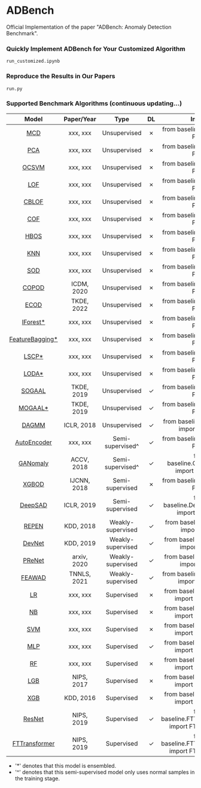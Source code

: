 # ADBench
Official Implementation of the paper "ADBench: Anomaly Detection Benchmark".

  ### Quickly Implement ADBench for Your Customized Algorithm
    run_customized.ipynb
    
  ### Reproduce the Results in Our Papers
    run.py

  ### Supported Benchmark Algorithms (continuous updating...)
|  Model  | Paper/Year | Type |  DL  |       Import        |  Source  |
| :-----: | :--------: | :--: | :--: | :-----------------: | :------: |
| [MCD]() | xxx, xxx  | Unsupervised |  &cross;   | from baseline.PyOD import PYOD | [Link](https://pyod.readthedocs.io/en/latest/#) |
| [PCA]() | xxx, xxx  | Unsupervised |  &cross;   | from baseline.PyOD import PYOD | [Link](https://pyod.readthedocs.io/en/latest/#) |
| [OCSVM]() | xxx, xxx  | Unsupervised |  &cross;   | from baseline.PyOD import PYOD | [Link](https://pyod.readthedocs.io/en/latest/#) |
| [LOF]() | xxx, xxx  | Unsupervised |  &cross;   | from baseline.PyOD import PYOD | [Link](https://pyod.readthedocs.io/en/latest/#) |
| [CBLOF]() | xxx, xxx  | Unsupervised |  &cross;   | from baseline.PyOD import PYOD | [Link](https://pyod.readthedocs.io/en/latest/#) |
| [COF]() | xxx, xxx  | Unsupervised |  &cross;   | from baseline.PyOD import PYOD | [Link](https://pyod.readthedocs.io/en/latest/#) |
| [HBOS]() | xxx, xxx  | Unsupervised |  &cross;   | from baseline.PyOD import PYOD | [Link](https://pyod.readthedocs.io/en/latest/#) |
| [KNN]() | xxx, xxx  | Unsupervised |  &cross;   | from baseline.PyOD import PYOD | [Link](https://pyod.readthedocs.io/en/latest/#) |
| [SOD]() | xxx, xxx  | Unsupervised |  &cross;   | from baseline.PyOD import PYOD | [Link](https://pyod.readthedocs.io/en/latest/#) |
| [COPOD](https://arxiv.org/abs/2009.09463) | ICDM, 2020  | Unsupervised |  &cross;   | from baseline.PyOD import PYOD | [Link](https://pyod.readthedocs.io/en/latest/#) |
| [ECOD](https://arxiv.org/abs/2201.00382) | TKDE, 2022  | Unsupervised |  &cross;   | from baseline.PyOD import PYOD | [Link](https://pyod.readthedocs.io/en/latest/#) |
| [IForest*]() | xxx, xxx  | Unsupervised |  &cross;   | from baseline.PyOD import PYOD | [Link](https://pyod.readthedocs.io/en/latest/#) |
| [FeatureBagging*]() | xxx, xxx  | Unsupervised |  &cross;   | from baseline.PyOD import PYOD | [Link](https://pyod.readthedocs.io/en/latest/#) |
| [LSCP*]() | xxx, xxx  | Unsupervised |  &cross;   | from baseline.PyOD import PYOD | [Link](https://pyod.readthedocs.io/en/latest/#) |
| [LODA*]() | xxx, xxx  | Unsupervised |  &cross;   | from baseline.PyOD import PYOD | [Link](https://pyod.readthedocs.io/en/latest/#) |
| [SOGAAL](https://arxiv.org/pdf/1809.10816.pdf) | TKDE, 2019  | Unsupervised |  &check;   | from baseline.PyOD import PYOD | [Link](https://pyod.readthedocs.io/en/latest/#) |
| [MOGAAL*](https://arxiv.org/pdf/1809.10816.pdf) | TKDE, 2019  | Unsupervised |  &check;   | from baseline.PyOD import PYOD | [Link](https://pyod.readthedocs.io/en/latest/#) |
| [DAGMM](https://openreview.net/forum?id=BJJLHbb0-) | ICLR, 2018  | Unsupervised |  &check;   | from baseline.DAGMM.run import DAGMM | [Link](https://github.com/mperezcarrasco/PyTorch-DAGMM) |
| [AutoEncoder]() | xxx, xxx  | Semi-supervised^ |  &check;   | from baseline.PyOD import PYOD | [Link](https://pyod.readthedocs.io/en/latest/#) |
| [GANomaly](https://arxiv.org/abs/1805.06725) | ACCV, 2018  | Semi-supervised^ |  &check;   | from baseline.GANomaly.run import GANomaly | [Link]() |
| [XGBOD](https://arxiv.org/abs/1912.00290) | IJCNN, 2018  | Semi-supervised |  &cross;   | from baseline.PyOD import PYOD | [Link](https://pyod.readthedocs.io/en/latest/#) |
| [DeepSAD](https://arxiv.org/abs/1906.02694) | ICLR, 2019  | Semi-supervised |  &check;   | from baseline.DeepSAD.src.run import DeepSAD | [Link](https://github.com/lukasruff/Deep-SAD-PyTorch) |
| [REPEN](https://arxiv.org/abs/1806.04808) | KDD, 2018  | Weakly-supervised |  &check;   | from baseline.REPEN.run import REPEN | [Link]() |
| [DevNet](https://arxiv.org/abs/1911.08623) | KDD, 2019  | Weakly-supervised |  &check;   | from baseline.DevNet.run import DevNet | [Link](https://github.com/GuansongPang/deviation-network) |
| [PReNet](https://arxiv.org/abs/1910.13601) | arxiv, 2020  | Weakly-supervised |  &check;   | from baseline.PReNet.run import PReNet | [Link]() |
| [FEAWAD](https://arxiv.org/abs/2105.10500) | TNNLS, 2021  | Weakly-supervised |  &check;   | from baseline.FEAWAD.run import FEAWAD | [Link](https://github.com/yj-zhou/Feature_Encoding_with_AutoEncoders_for_Weakly-supervised_Anomaly_Detection/blob/main/FEAWAD.py) |
| [LR]() | xxx, xxx  | Supervised |  &cross;   | from baseline.Supervised import supervised | [Link]() |
| [NB]() | xxx, xxx  | Supervised |  &cross;   | from baseline.Supervised import supervised | [Link]() |
| [SVM]() | xxx, xxx  | Supervised |  &cross;   | from baseline.Supervised import supervised | [Link]() |
| [MLP]() | xxx, xxx  | Supervised |  &check;   | from baseline.Supervised import supervised | [Link]() |
| [RF](https://www.stat.berkeley.edu/~breiman/randomforest2001.pdf) | xxx, xxx  | Supervised |  &cross;   | from baseline.Supervised import supervised | [Link]() |
| [LGB](https://proceedings.neurips.cc/paper/2017/file/6449f44a102fde848669bdd9eb6b76fa-Paper.pdf) | NIPS, 2017  | Supervised |  &cross;   | from baseline.Supervised import supervised | [Link](https://lightgbm.readthedocs.io/en/latest/) |
| [XGB](https://arxiv.org/abs/1603.02754) | KDD, 2016  | Supervised |  &cross;   | from baseline.Supervised import supervised | [Link](https://xgboost.readthedocs.io/en/stable/) |
| [ResNet](https://arxiv.org/pdf/2106.11959.pdf) | NIPS, 2019  | Supervised |  &check;   | from baseline.FTTransformer.run import FTTransformer | [Link](https://yura52.github.io/rtdl/stable/index.html) |
| [FTTransformer](https://arxiv.org/pdf/2106.11959.pdf) | NIPS, 2019  | Supervised |  &check;   | from baseline.FTTransformer.run import FTTransformer | [Link](https://yura52.github.io/rtdl/stable/index.html) |
- '*' denotes that this model is ensembled.
- '^' denotes that this semi-supervised model only uses normal samples in the training stage.

